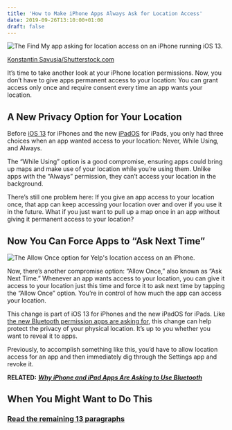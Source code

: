 ```yaml
---
title: 'How to Make iPhone Apps Always Ask for Location Access'
date: 2019-09-26T13:10:00+01:00
draft: false
---
```


![The Find My app asking for location access on an iPhone running iOS 13.](https://www.howtogeek.com/wp-content/uploads/2019/09/img_5d8bdaffabf7a.jpg)

[Konstantin Savusia/Shutterstock.com](https://www.shutterstock.com/image-photo/bishkek-kyrgyzstan-july-6-2019-find-1456205276)

It’s time to take another look at your iPhone location permissions. Now, you don’t have to give apps permanent access to your location: You can grant access only once and require consent every time an app wants your location.

A New Privacy Option for Your Location
--------------------------------------

Before [iOS 13](https://www.howtogeek.com/440039/the-best-new-features-in-ios-13/) for iPhones and the new [iPadOS](https://www.howtogeek.com/423446/ipados-will-almost-make-your-ipad-a-real-computer/) for iPads, you only had three choices when an app wanted access to your location: Never, While Using, and Always.

The “While Using” option is a good compromise, ensuring apps could bring up maps and make use of your location while you’re using them. Unlike apps with the “Always” permission, they can’t access your location in the background.

There’s still one problem here: If you give an app access to your location once, that app can keep accessing your location over and over if you use it in the future. What if you just want to pull up a map once in an app without giving it permanent access to your location?

Now You Can Force Apps to “Ask Next Time”
-----------------------------------------

![The Allow Once option for Yelp's location access on an iPhone.](https://www.howtogeek.com/wp-content/uploads/2019/09/img_5d8bd812e80a1.png)

Now, there’s another compromise option: “Allow Once,” also known as “Ask Next Time.” Whenever an app wants access to your location, you can give it access to your location just this time and force it to ask next time by tapping the “Allow Once” option. You’re in control of how much the app can access your location.

This change is part of iOS 13 for iPhones and the new iPadOS for iPads. Like [the new Bluetooth permission apps are asking for](https://www.howtogeek.com/441691/why-iphone-and-ipad-apps-are-asking-to-use-bluetooth/), this change can help protect the privacy of your physical location. It’s up to you whether you want to reveal it to apps.

Previously, to accomplish something like this, you’d have to allow location access for an app and then immediately dig through the Settings app and revoke it.

**RELATED:** [**_Why iPhone and iPad Apps Are Asking to Use Bluetooth_**](https://www.howtogeek.com/441691/why-iphone-and-ipad-apps-are-asking-to-use-bluetooth/)

When You Might Want to Do This
------------------------------

### [Read the remaining 13 paragraphs](https://www.howtogeek.com/441967/how-to-make-iphone-apps-always-ask-for-location-access/)